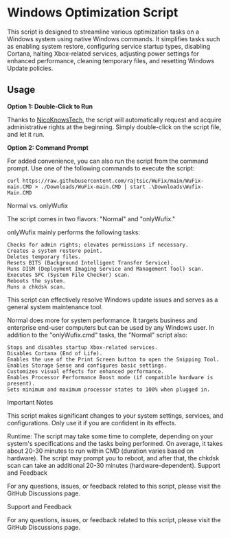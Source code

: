 # Windows Optimization Script

This script is designed to streamline various optimization tasks on a Windows system using native Windows commands. It simplifies tasks such as enabling system restore, configuring service startup types, disabling Cortana, halting Xbox-related services, adjusting power settings for enhanced performance, cleaning temporary files, and resetting Windows Update policies.

## Usage

**Option 1: Double-Click to Run**

Thanks to [NicoKnowsTech](https://github.com/NicoKnowsTech), the script will automatically request and acquire administrative rights at the beginning. Simply double-click on the script file, and let it run.

**Option 2: Command Prompt**

For added convenience, you can also run the script from the command prompt. Use one of the following commands to execute the script:

```shell
curl https://raw.githubusercontent.com/rajtsic/WuFix/main/WuFix-main.CMD > ./Downloads/WuFix-main.CMD | start .\Downloads\Wufix-Main.CMD
```

Normal vs. onlyWufix

The script comes in two flavors: "Normal" and "onlyWufix."

onlyWufix mainly performs the following tasks:

    Checks for admin rights; elevates permissions if necessary.
    Creates a system restore point.
    Deletes temporary files.
    Resets BITS (Background Intelligent Transfer Service).
    Runs DISM (Deployment Imaging Service and Management Tool) scan.
    Executes SFC (System File Checker) scan.
    Reboots the system.
    Runs a chkdsk scan.

This script can effectively resolve Windows update issues and serves as a general system maintenance tool.

Normal does more for system performance. It targets business and enterprise end-user computers but can be used by any Windows user. In addition to the "onlyWufix.cmd" tasks, the "Normal" script also:

    Stops and disables startup Xbox-related services.
    Disables Cortana (End of Life).
    Enables the use of the Print Screen button to open the Snipping Tool.
    Enables Storage Sense and configures basic settings.
    Customizes visual effects for enhanced performance.
    Enables Processor Performance Boost mode (if compatible hardware is present).
    Sets minimum and maximum processor states to 100% when plugged in.

Important Notes

This script makes significant changes to your system settings, services, and configurations. Only use it if you are confident in its effects.

Runtime: The script may take some time to complete, depending on your system's specifications and the tasks being performed. On average, it takes about 20-30 minutes to run within CMD (duration varies based on hardware). The script may prompt you to reboot, and after that, the chkdsk scan can take an additional 20-30 minutes (hardware-dependent).
Support and Feedback

For any questions, issues, or feedback related to this script, please visit the GitHub Discussions page.

Support and Feedback

For any questions, issues, or feedback related to this script, please visit the GitHub Discussions page.
